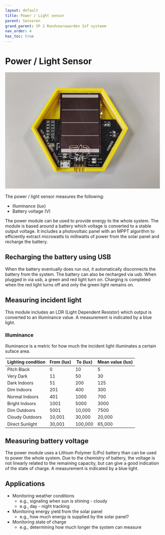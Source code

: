 ```yaml
---
layout: default
title: Power / Light sensor
parent: Sensoren
grand_parent: SP 2 Randvoorwaarden IoT systeem
nav_order: 4
has_toc: true
---
```


# Power / Light Sensor

![](./../../assets/images/power-sensor.jpg)

The power / light sensor measures the following:
- Illuminance (lux)
- Battery voltage (V)

The power module can be used to provide energy to the whole system. 
The module is based around a battery which voltage is converted to a stable output voltage.
It includes a photovoltaic panel with an MPPT algorithm to efficiently extract microwatts to milliwatts of power from the solar panel and recharge the battery.

## Recharging the battery using USB
When the battery eventually does run out, it automatically disconnects the battery from the system. 
The battery can also be recharged via usb. When plugged in via usb, a green and red light turn on. Charging is completed when the red light turns off and only the green light remains on.

## Measuring incident light
This module includes an LDR (Light Dependent Resistor) which output is converted to an illuminance value. A measurement is indicated by a blue light.

### Illuminance

Illuminance is a metric for how much the incident light illuminates a certain suface area. 

| Lighting condition | From (lux) | To (lux) | Mean value (lux) |
|--------------------|------------|----------|------------------|
| Pitch Black        | 0          | 10       | 5                |
| Very Dark          | 11         | 50       | 30               |
| Dark Indoors       | 51         | 200      | 125              |
| Dim Indoors        | 201        | 400      | 300              |
| Normal Indoors     | 401        | 1000     | 700              |
| Bright Indoors     | 1001       | 5000     | 3000             |
| Dim Outdoors       | 5001       | 10,000   | 7500             |
| Cloudy Outdoors    | 10,001     | 30,000   | 20,000           |
| Direct Sunlight    | 30,001     | 100,000  | 65,000           |

## Measuring battery voltage

The power module uses a Lithium Polymer (LiPo) battery than can be used to power the whole system. Due to the chemistry of battery, the voltage is not linearly related to the remaining capacity, but can give a good indication of the state of charge. A measurement is indicated by a blue light.


## Applications
- Monitoring weather conditions
	* e.g., signaling when sun is shining - cloudy
	* e.g., day - night tracking
- Monitoring energy yield from the solar panel
	* e.g., how much energy is supplied by the solar panel?
- Monitoring state of charge
	* e.g., determining how much longer the system can measure
